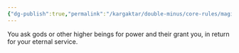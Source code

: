 ```yaml
---
{"dg-publish":true,"permalink":"/kargaktar/double-minus/core-rules/magic/divine/"}
---
```


You ask gods or other higher beings for power and their grant you, in return for your eternal service.